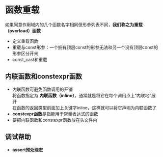 # 函数重载

如果同意作用域内的几个函数名字相同但形参列表不同，**我们称之为重载（overload）函数**

* 定义重载函数
* 重载与const形参：一个拥有顶层const的形参无法和另一个没有顶层const的形参区分开来
* const_cast和重载

## 内联函数和constexpr函数

* 内联函数可避免函数调用的开销  
 将函数指定为 **内联函数（inline）**，通常就是将它在每个调用点上“内联地”展开  
 在函数的返回类型前面加上关键字inline，这样就可以将它声明为内联函数了  
* **constexpr函数**是指能用于常量表达式的函数
* 要把内联函数和constexpr函数放在头文件内

## 调试帮助

* **assert预处理宏**